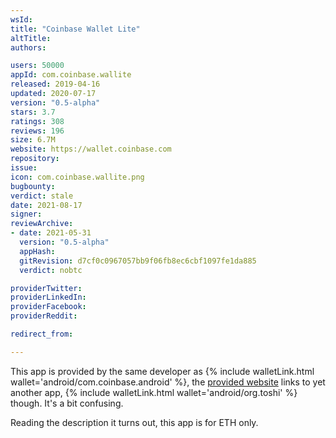```yaml
---
wsId: 
title: "Coinbase Wallet Lite"
altTitle: 
authors:

users: 50000
appId: com.coinbase.wallite
released: 2019-04-16
updated: 2020-07-17
version: "0.5-alpha"
stars: 3.7
ratings: 308
reviews: 196
size: 6.7M
website: https://wallet.coinbase.com
repository: 
issue: 
icon: com.coinbase.wallite.png
bugbounty: 
verdict: stale
date: 2021-08-17
signer: 
reviewArchive:
- date: 2021-05-31
  version: "0.5-alpha"
  appHash: 
  gitRevision: d7cf0c0967057bb9f06fb8ec6cbf1097fe1da885
  verdict: nobtc

providerTwitter: 
providerLinkedIn: 
providerFacebook: 
providerReddit: 

redirect_from:

---
```



This app is provided by the same developer as
{% include walletLink.html wallet='android/com.coinbase.android' %}, the
[provided website](https://wallet.coinbase.com/) links to yet another app,
{% include walletLink.html wallet='android/org.toshi' %} though. It's a bit confusing.

Reading the description it turns out, this app is for ETH only.
